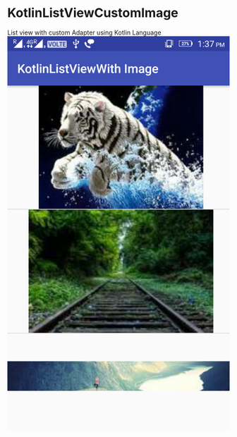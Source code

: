 # KotlinListViewCustomImage
List view with custom Adapter using Kotlin Language
![Alt text](/../device-2017-12-06-133722.png?raw=true "Optional Title")

